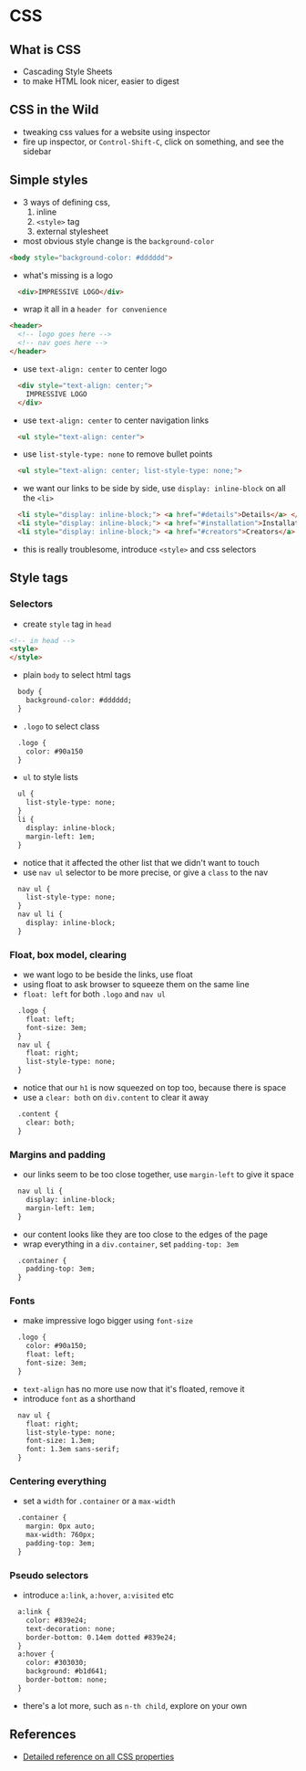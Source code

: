 CSS
===

What is CSS
-----------
- Cascading Style Sheets
- to make HTML look nicer, easier to digest

CSS in the Wild
---------------
- tweaking css values for a website using inspector
- fire up inspector, or `Control-Shift-C`, click on something, and see the
    sidebar

Simple styles
-------------
- 3 ways of defining css,
  1. inline
  2. `<style>` tag
  3. external stylesheet
- most obvious style change is the `background-color`
```html
<body style="background-color: #dddddd">
```
- what's missing is a logo
``` html
  <div>IMPRESSIVE LOGO</div>
```
- wrap it all in a `header for convenience`
``` html
<header>
  <!-- logo goes here -->
  <!-- nav goes here -->
</header>
```
- use `text-align: center` to center logo
```html
  <div style="text-align: center;">
    IMPRESSIVE LOGO
  </div>
```
- use `text-align: center` to center navigation links
```html
  <ul style="text-align: center">
```
- use `list-style-type: none` to remove bullet points
```html
  <ul style="text-align: center; list-style-type: none;">
```
- we want our links to be side by side, use `display: inline-block` on
    all the `<li>`
```html
  <li style="display: inline-block;"> <a href="#details">Details</a> </li>
  <li style="display: inline-block;"> <a href="#installation">Installation</a> </li>
  <li style="display: inline-block;"> <a href="#creators">Creators</a> </li>
```
- this is really troublesome, introduce `<style>` and css selectors

Style tags
----------
### Selectors
- create `style` tag in `head`
```html
<!-- in head -->
<style>
</style>
```
- plain `body` to select html tags
```html
  body {
    background-color: #dddddd;
  }
```
- `.logo` to select class
```html
  .logo {
    color: #90a150
  }
```
- `ul` to style lists
```html
  ul {
    list-style-type: none;
  }
  li {
    display: inline-block;
    margin-left: 1em;
  }
```
- notice that it affected the other list that we didn't want to touch
- use `nav ul` selector to be more precise, or give a `class` to the nav
```html
  nav ul {
    list-style-type: none;
  }
  nav ul li {
    display: inline-block;
  }
```
### Float, box model, clearing
- we want logo to be beside the links, use float
- using float to ask browser to squeeze them on the same line
- `float: left` for both `.logo` and `nav ul`
```html
  .logo {
    float: left;
    font-size: 3em;
  }
  nav ul {
    float: right;
    list-style-type: none;
  }
```
- notice that our `h1` is now squeezed on top too, because there is space
- use a `clear: both` on `div.content` to clear it away
```html
  .content {
    clear: both;
  }
```
### Margins and padding
- our links seem to be too close together, use `margin-left` to give it space
```html
  nav ul li {
    display: inline-block;
    margin-left: 1em;
  }
```
- our content looks like they are too close to the edges of the page
- wrap everything in a `div.container`, set `padding-top: 3em`
```html
  .container {
    padding-top: 3em;
  }
```
### Fonts
- make impressive logo bigger using `font-size`
```html
  .logo {
    color: #90a150;
    float: left;
    font-size: 3em;
  }
```
- `text-align` has no more use now that it's floated, remove it
- introduce `font` as a shorthand
```html
  nav ul {
    float: right;
    list-style-type: none;
    font-size: 1.3em;
    font: 1.3em sans-serif;
  }
```
### Centering everything
- set a `width` for `.container` or a `max-width`
```html
  .container {
    margin: 0px auto;
    max-width: 760px;
    padding-top: 3em;
  }
```
### Pseudo selectors
- introduce `a:link`, `a:hover`, `a:visited` etc
```html
  a:link {
    color: #839e24;
    text-decoration: none;
    border-bottom: 0.14em dotted #839e24;
  }
  a:hover {
    color: #303030;
    background: #b1d641;
    border-bottom: none;
  }
```
- there's a lot more, such as `n-th child`, explore on your own

References
----------
- [Detailed reference on all CSS properties](https://developer.mozilla.org/en-US/docs/Web/CSS/Reference)

